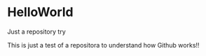 # HelloWorld
Just a repository try

This is just a test of a repositora to understand how Github works!!
